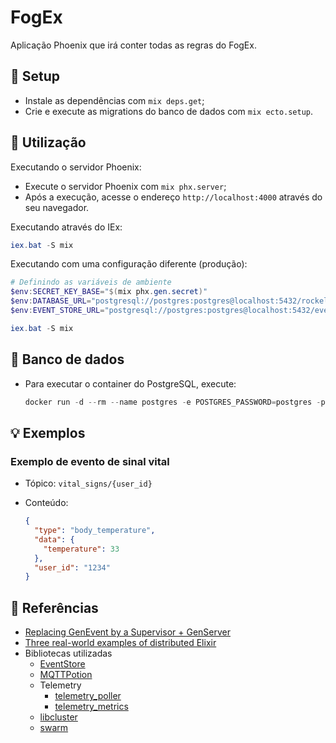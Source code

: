 # FogEx

Aplicação Phoenix que irá conter todas as regras do FogEx.

## 🔧 Setup

- Instale as dependências com `mix deps.get`;
- Crie e execute as migrations do banco de dados com `mix ecto.setup`.

## 💬 Utilização

Executando o servidor Phoenix:

- Execute o servidor Phoenix com `mix phx.server`;
- Após a execução, acesse o endereço `http://localhost:4000` através do seu navegador.

Executando através do IEx:

```powershell
iex.bat -S mix
```

Executando com uma configuração diferente (produção):

```powershell
# Definindo as variáveis de ambiente
$env:SECRET_KEY_BASE="$(mix phx.gen.secret)"
$env:DATABASE_URL="postgresql://postgres:postgres@localhost:5432/rockelivery"
$env:EVENT_STORE_URL="postgresql://postgres:postgres@localhost:5432/eventstore"

iex.bat -S mix
```

## 💾 Banco de dados

- Para executar o container do PostgreSQL, execute:

  ```powershell
  docker run -d --rm --name postgres -e POSTGRES_PASSWORD=postgres -p 5432:5432 postgres
  ```

## 💡 Exemplos

### Exemplo de evento de sinal vital

- Tópico: `vital_signs/{user_id}`
- Conteúdo:

  ```json
  {
    "type": "body_temperature",
    "data": {
      "temperature": 33
    },
    "user_id": "1234"
  }
  ```

## 📌 Referências

- [Replacing GenEvent by a Supervisor + GenServer](http://blog.plataformatec.com.br/2016/11/replacing-genevent-by-a-supervisor-genserver/)
- [Three real-world examples of distributed Elixir](https://bigardone.dev/blog/2021/05/22/three-real-world-examples-of-distributed-elixir-pt-1)
- Bibliotecas utilizadas
  - [EventStore](https://github.com/commanded/eventstore)
  - [MQTTPotion](https://github.com/brianmay/mqtt_potion)
  - Telemetry
    - [telemetry_poller](https://github.com/beam-telemetry/telemetry_poller)
    - [telemetry_metrics](https://github.com/beam-telemetry/telemetry_metrics)
  - [libcluster](https://github.com/bitwalker/libcluster)
  - [swarm](https://github.com/bitwalker/swarm)
